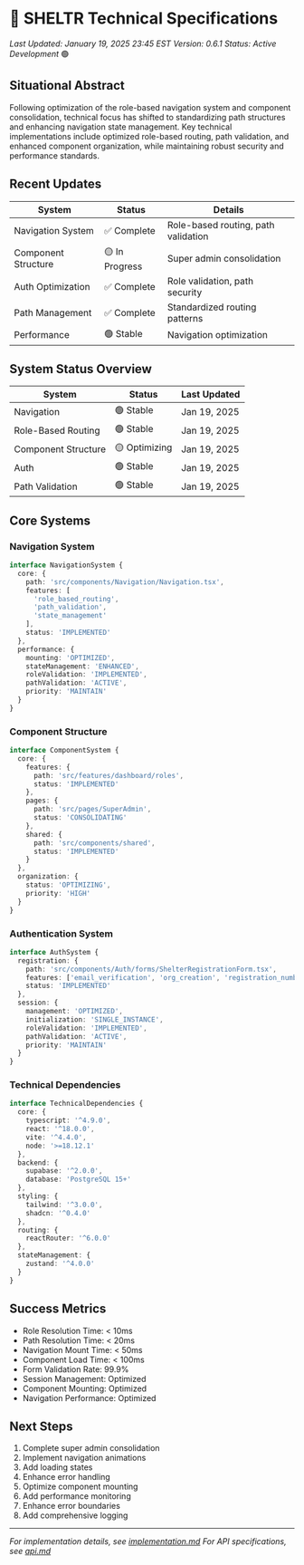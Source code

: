 # 🔧 SHELTR Technical Specifications
*Last Updated: January 19, 2025 23:45 EST*
*Version: 0.6.1*
*Status: Active Development* 🟢

## Situational Abstract
Following optimization of the role-based navigation system and component consolidation, technical focus has shifted to standardizing path structures and enhancing navigation state management. Key technical implementations include optimized role-based routing, path validation, and enhanced component organization, while maintaining robust security and performance standards.

## Recent Updates
| System | Status | Details |
|--------|---------|---------|
| Navigation System | ✅ Complete | Role-based routing, path validation |
| Component Structure | 🟡 In Progress | Super admin consolidation |
| Auth Optimization | ✅ Complete | Role validation, path security |
| Path Management | ✅ Complete | Standardized routing patterns |
| Performance | 🟢 Stable | Navigation optimization |

## System Status Overview
| System | Status | Last Updated |
|--------|---------|--------------|
| Navigation | 🟢 Stable | Jan 19, 2025 |
| Role-Based Routing | 🟢 Stable | Jan 19, 2025 |
| Component Structure | 🟡 Optimizing | Jan 19, 2025 |
| Auth | 🟢 Stable | Jan 19, 2025 |
| Path Validation | 🟢 Stable | Jan 19, 2025 |

## Core Systems

### Navigation System
```typescript
interface NavigationSystem {
  core: {
    path: 'src/components/Navigation/Navigation.tsx',
    features: [
      'role_based_routing',
      'path_validation',
      'state_management'
    ],
    status: 'IMPLEMENTED'
  },
  performance: {
    mounting: 'OPTIMIZED',
    stateManagement: 'ENHANCED',
    roleValidation: 'IMPLEMENTED',
    pathValidation: 'ACTIVE',
    priority: 'MAINTAIN'
  }
}
```

### Component Structure
```typescript
interface ComponentSystem {
  core: {
    features: {
      path: 'src/features/dashboard/roles',
      status: 'IMPLEMENTED'
    },
    pages: {
      path: 'src/pages/SuperAdmin',
      status: 'CONSOLIDATING'
    },
    shared: {
      path: 'src/components/shared',
      status: 'IMPLEMENTED'
    }
  },
  organization: {
    status: 'OPTIMIZING',
    priority: 'HIGH'
  }
}
```

### Authentication System
```typescript
interface AuthSystem {
  registration: {
    path: 'src/components/Auth/forms/ShelterRegistrationForm.tsx',
    features: ['email_verification', 'org_creation', 'registration_number'],
    status: 'IMPLEMENTED'
  },
  session: {
    management: 'OPTIMIZED',
    initialization: 'SINGLE_INSTANCE',
    roleValidation: 'IMPLEMENTED',
    pathValidation: 'ACTIVE',
    priority: 'MAINTAIN'
  }
}
```

### Technical Dependencies
```typescript
interface TechnicalDependencies {
  core: {
    typescript: '^4.9.0',
    react: '^18.0.0',
    vite: '^4.4.0',
    node: '>=18.12.1'
  },
  backend: {
    supabase: '^2.0.0',
    database: 'PostgreSQL 15+'
  },
  styling: {
    tailwind: '^3.0.0',
    shadcn: '^0.4.0'
  },
  routing: {
    reactRouter: '^6.0.0'
  },
  stateManagement: {
    zustand: '^4.0.0'
  }
}
```

## Success Metrics
- Role Resolution Time: < 10ms
- Path Resolution Time: < 20ms
- Navigation Mount Time: < 50ms
- Component Load Time: < 100ms
- Form Validation Rate: 99.9%
- Session Management: Optimized
- Component Mounting: Optimized
- Navigation Performance: Optimized

## Next Steps
1. Complete super admin consolidation
2. Implement navigation animations
3. Add loading states
4. Enhance error handling
5. Optimize component mounting
6. Add performance monitoring
7. Enhance error boundaries
8. Add comprehensive logging

---
*For implementation details, see [implementation.md](./implementation.md)*
*For API specifications, see [api.md](./api.md)* 